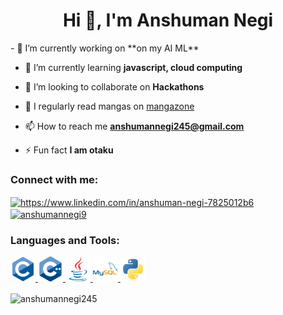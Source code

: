 <h1 align="center">Hi 👋, I'm Anshuman Negi</h1>
- 🔭 I’m currently working on **on my AI ML**

- 🌱 I’m currently learning **javascript, cloud computing**

- 👯 I’m looking to collaborate on **Hackathons**

- 📝 I regularly read mangas on [mangazone](mangazone)

- 📫 How to reach me **anshumannegi245@gmail.com**

- ⚡ Fun fact **I am otaku**

<h3 align="left">Connect with me:</h3>
<p align="left">
<a href="https://www.linkedin.com/in/anshuman-negi-7825012b6" target="blank"><img align="center" src="https://raw.githubusercontent.com/rahuldkjain/github-profile-readme-generator/master/src/images/icons/Social/linked-in-alt.svg" alt="https://www.linkedin.com/in/anshuman-negi-7825012b6" height="30" width="40" /></a>
<a href="https://instagram.com/anshumannegi9" target="blank"><img align="center" src="https://raw.githubusercontent.com/rahuldkjain/github-profile-readme-generator/master/src/images/icons/Social/instagram.svg" alt="anshumannegi9" height="30" width="40" /></a>
</p>

<h3 align="left">Languages and Tools:</h3>
<p align="left"> <a href="https://www.cprogramming.com/" target="_blank" rel="noreferrer"> <img src="https://raw.githubusercontent.com/devicons/devicon/master/icons/c/c-original.svg" alt="c" width="40" height="40"/> </a> <a href="https://www.w3schools.com/cpp/" target="_blank" rel="noreferrer"> <img src="https://raw.githubusercontent.com/devicons/devicon/master/icons/cplusplus/cplusplus-original.svg" alt="cplusplus" width="40" height="40"/> </a> <a href="https://www.java.com" target="_blank" rel="noreferrer"> <img src="https://raw.githubusercontent.com/devicons/devicon/master/icons/java/java-original.svg" alt="java" width="40" height="40"/> </a> <a href="https://www.mysql.com/" target="_blank" rel="noreferrer"> <img src="https://raw.githubusercontent.com/devicons/devicon/master/icons/mysql/mysql-original-wordmark.svg" alt="mysql" width="40" height="40"/> </a> <a href="https://www.python.org" target="_blank" rel="noreferrer"> <img src="https://raw.githubusercontent.com/devicons/devicon/master/icons/python/python-original.svg" alt="python" width="40" height="40"/> </a> </p>

<p><img align="center" src="https://github-readme-stats.vercel.app/api/top-langs?username=anshumannegi245&show_icons=true&locale=en&layout=compact" alt="anshumannegi245" /></p>

